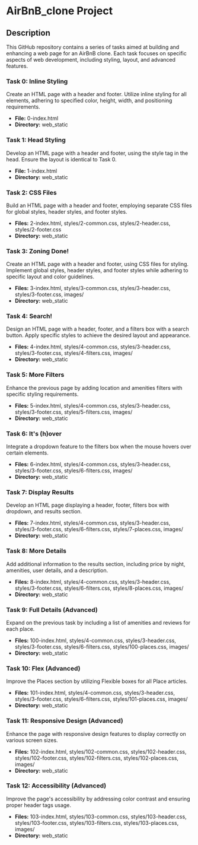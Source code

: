 # AirBnB_clone Project

## Description
This GitHub repository contains a series of tasks aimed at building and enhancing a web page for an AirBnB clone. Each task focuses on specific aspects of web development, including styling, layout, and advanced features.

### Task 0: Inline Styling
Create an HTML page with a header and footer. Utilize inline styling for all elements, adhering to specified color, height, width, and positioning requirements.

- **File:** 0-index.html
- **Directory:** web_static

### Task 1: Head Styling
Develop an HTML page with a header and footer, using the style tag in the head. Ensure the layout is identical to Task 0.

- **File:** 1-index.html
- **Directory:** web_static

### Task 2: CSS Files
Build an HTML page with a header and footer, employing separate CSS files for global styles, header styles, and footer styles.

- **Files:** 2-index.html, styles/2-common.css, styles/2-header.css, styles/2-footer.css
- **Directory:** web_static

### Task 3: Zoning Done!
Create an HTML page with a header and footer, using CSS files for styling. Implement global styles, header styles, and footer styles while adhering to specific layout and color guidelines.

- **Files:** 3-index.html, styles/3-common.css, styles/3-header.css, styles/3-footer.css, images/
- **Directory:** web_static

### Task 4: Search!
Design an HTML page with a header, footer, and a filters box with a search button. Apply specific styles to achieve the desired layout and appearance.

- **Files:** 4-index.html, styles/4-common.css, styles/3-header.css, styles/3-footer.css, styles/4-filters.css, images/
- **Directory:** web_static

### Task 5: More Filters
Enhance the previous page by adding location and amenities filters with specific styling requirements.

- **Files:** 5-index.html, styles/4-common.css, styles/3-header.css, styles/3-footer.css, styles/5-filters.css, images/
- **Directory:** web_static

### Task 6: It's (h)over
Integrate a dropdown feature to the filters box when the mouse hovers over certain elements.

- **Files:** 6-index.html, styles/4-common.css, styles/3-header.css, styles/3-footer.css, styles/6-filters.css, images/
- **Directory:** web_static

### Task 7: Display Results
Develop an HTML page displaying a header, footer, filters box with dropdown, and results section.

- **Files:** 7-index.html, styles/4-common.css, styles/3-header.css, styles/3-footer.css, styles/6-filters.css, styles/7-places.css, images/
- **Directory:** web_static

### Task 8: More Details
Add additional information to the results section, including price by night, amenities, user details, and a description.

- **Files:** 8-index.html, styles/4-common.css, styles/3-header.css, styles/3-footer.css, styles/6-filters.css, styles/8-places.css, images/
- **Directory:** web_static

### Task 9: Full Details (Advanced)
Expand on the previous task by including a list of amenities and reviews for each place.

- **Files:** 100-index.html, styles/4-common.css, styles/3-header.css, styles/3-footer.css, styles/6-filters.css, styles/100-places.css, images/
- **Directory:** web_static

### Task 10: Flex (Advanced)
Improve the Places section by utilizing Flexible boxes for all Place articles.

- **Files:** 101-index.html, styles/4-common.css, styles/3-header.css, styles/3-footer.css, styles/6-filters.css, styles/101-places.css, images/
- **Directory:** web_static

### Task 11: Responsive Design (Advanced)
Enhance the page with responsive design features to display correctly on various screen sizes.

- **Files:** 102-index.html, styles/102-common.css, styles/102-header.css, styles/102-footer.css, styles/102-filters.css, styles/102-places.css, images/
- **Directory:** web_static

### Task 12: Accessibility (Advanced)
Improve the page's accessibility by addressing color contrast and ensuring proper header tags usage.

- **Files:** 103-index.html, styles/103-common.css, styles/103-header.css, styles/103-footer.css, styles/103-filters.css, styles/103-places.css, images/
- **Directory:** web_static
